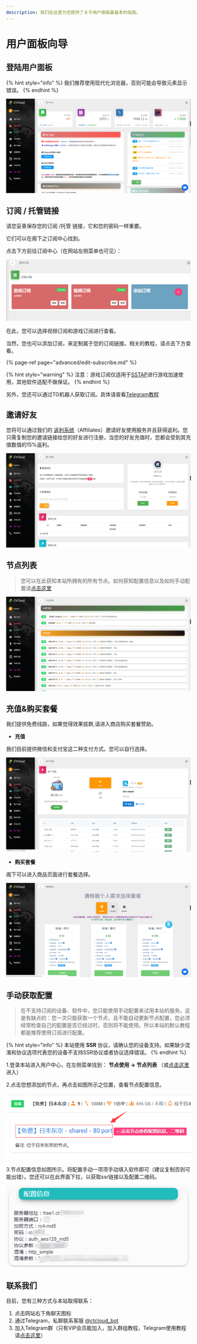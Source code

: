 ```yaml
---
description: 我们在这里为您提供了关于用户面板最基本的指南。
---
```


# 用户面板向导

## 登陆用户面板

{% hint style="info" %}
我们推荐使用现代化浏览器，否则可能会导致元素显示错误。
{% endhint %}

![](.gitbook/assets/snipaste_2019-05-29_17-46-28.png)

## 订阅 / 托管链接

请您妥善保存您的订阅 /托管 链接，它和您的密码一样重要。

它们可以在阁下之订阅中心找到。

点击下方前往订阅中心（在网站左侧菜单也可见）：

![](.gitbook/assets/snipaste_2019-06-09_17-42-23.png)

在此，您可以选择视频订阅和游戏订阅进行查看。

当然，您也可以添加订阅，来定制属于您的订阅链接。相关的教程，请点击下方查看。

{% page-ref page="advanced/edit-subscribe.md" %}

{% hint style="warning" %}
注意：游戏订阅仅适用于[SSTAP](basic/windows/sstap.md)进行游戏加速使用，其他软件适配不做保证。
{% endhint %}

另外，您还可以通过TG机器人获取订阅。具体请查看[Telegram教程](advanced/telegram.md#zai-telegram-zhong-shi-yong-ben-zhan-de-fu-wu)

## 邀请好友

您将可以通过我们的 [返利系统](https://www.cttz.xyz/user/invite)（Affiliates）邀请好友使用服务并且获得返利。您只需复制您的邀请链接给您的好友进行注册，当您的好友充值时，您都会受到其充值数值的15%返利。

![](.gitbook/assets/snipaste_2019-05-29_17-46-55.png)

## 节点列表

> 您可以在此获知本站所拥有的所有节点。如何获知配置信息以及如何手动配置请[点击这里](panel.md#shou-dong-huo-qu-pei-zhi)

![](.gitbook/assets/snipaste_2019-05-29_17-47-09.png)

## 充值&购买套餐

我们提供免费线路，如果觉得效果拔群,请进入商店购买套餐赞助。

* **充值**

我们目前提供微信和支付宝这二种支付方式。您可以自行选择。

![](.gitbook/assets/snipaste_2019-05-29_17-47-35.png)

* **购买套餐**

阁下可以进入商品页面进行套餐选择。

![](.gitbook/assets/snipaste_2019-05-29_17-48-19.png)

## 手动获取配置

> 在不支持订阅的设备、软件中，您只能使用手动配置来试用本站的服务。这是有缺点的：您一次只能获取一个节点，且不能自动更新节点配置，您必须经常检查自己的配置是否已经过时，否则将不能使用。所以本站的默认教程都是推荐使用订阅进行配置。

{% hint style="info" %}
本站使用 **SSR** 协议，请确认您的设备支持。如果缺少混淆和协议选项代表您的设备不支持SSR协议或者协议选择错误。
{% endhint %}

1.登录本站进入用户中心，在左侧菜单找到： **节点使用 -&gt; 节点列表** （或[点击这里](https://www.cttz.xyz/user/node)进入）

2.点击您想添加的节点，再点击如图所示之位置，查看节点配置信息。

![](.gitbook/assets/node1.png)

3.节点配置信息如图所示。将配置手动一项项手动填入软件即可（建议复制否则可能出错）。您还可以在此界面下拉，以获取ssr链接以及配置二维码。

![](.gitbook/assets/node2.png)

## 联系我们

目前，您有三种方式与本站取得联系：

1. 点击网站右下角聊天图标
2. 通过Telegram，私聊联系客服 [@ctcloud\_bot](https://t.me/ctcloud_bot)
3. 加入Telegram群（只有VIP会员能加入，加入群组教程，Telegram使用教程请[点击这里](advanced/telegram.md)）

